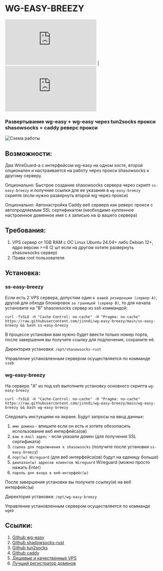# WG-EASY-BREEZY

![RU](https://github.com/jinndi/wg-easy-breezy/blob/main/README.md) | ![EN](https://github.com/jinndi/wg-easy-breezy/blob/main/README-en.md)

### Развертывание wg-easy + wg-easy через tun2socks прокси shasowsocks + caddy реверс прокси


![Схема работы](https://github.com/user-attachments/assets/f041ac27-b01c-45e1-87c5-58f05bb432c3)


## Возможности:

Два WireGuard-а с интерфейсом wg-easy на одном хосте, второй опционален и настраивается на работу через прокси shasowsocks к другому серверу.

Опционально: Быстрое создание shasowsocks сервера через скрипт `ss-easy-breezy` и получние ссылки для ее указания в `wg-easy-breezy` скрипте (если нужно развернуть второй wg через прокси)

Опционально: Автонастройка Caddy веб сервера как реверс прокси с автопродляемым SSL сертификатом (необходимо купленное настроенное доменное имя с `A` записью на ip вашего сервера)

## Требования:

1. VPS сервер от 1GB RAM c ОС Linux Ubuntu 24.04+ либо Debian 12+, ядро версии >=6 (2 шт если на другом хотите развернуть shasowsocks сервер)
2. Права root пользователя

## Установка:

### ss-easy-breezy

Если есть 2 VPS сервера, допустим один `в вашей резиденции (сервер A)`, другой для обхода блокировок `за границей (сервер B)`, 
то для начала установите на "B" shasowsocks сервер из ssh коммандой:

```
curl -fsSLO -H "Cache-Control: no-cache" -H "Pragma: no-cache" https://raw.githubusercontent.com/jinndi/wg-easy-breezy/main/ss-easy-breezy && bash ss-easy-breezy
```
В процессе установки вам нужно будет ввести только номер порта, после завершения вы получите ссылку для подлючения, сохраните её.

Директория установки: `/opt/shasowsocks-rust`

Управление установленным сервером осуществляется по комманде `sseb`

### wg-easy-breezy

На сервере "A" из под ssh выполните установку основного скрипта `wg-easy-breezy`

```
curl -fsSLO -H "Cache-Control: no-cache" -H "Pragma: no-cache" https://raw.githubusercontent.com/jinndi/wg-easy-breezy/main/wg-easy-breezy && bash wg-easy-breezy
```

Cледовать инстукциям на экране. Будут запросы на ввод данных:

 1. `имя домена` - впишите если он есть и хотите обезопасить использование веб интерфейса(ов)
 2. `ваш e-mail адрес` - если указали домен (для получения SSL сертификата)
 3. `ссылка для подключения к shasowsocks` (получите после установки `ss-easy-breezy`)
 4. `порт(ы) Wireguard` (для веб интерфейса(ов) будут на еденицу больше)
 5. `диапазон(ы) адресов клиентов Wireguard` Wireguard (можно просто нажать Enter)
 6. `пароль для входа в веб-интерфейс(ы)`

После завершения установки вы получите ссылку(и) на веб интерфейс(ы)

Директория установки: `/opt/wg-easy-breezy`

Управление установленным сервером осуществляется по комманде `wgeb`



## Ссылки:
1. [Github wg-easy](https://github.com/wg-easy/wg-easy)
2. [Github shadowsocks-rust](https://github.com/shadowsocks/shadowsocks-rust)
3. [Github tun2socks](https://github.com/xjasonlyu/tun2socks)
4. [Github caddy](https://github.com/caddyserver/caddy)
5. [Дешевые и качественные VPS](https://just.hosting/?ref=231025)
6. [Лучший регистратор доменов](https://www.namecheap.com)
